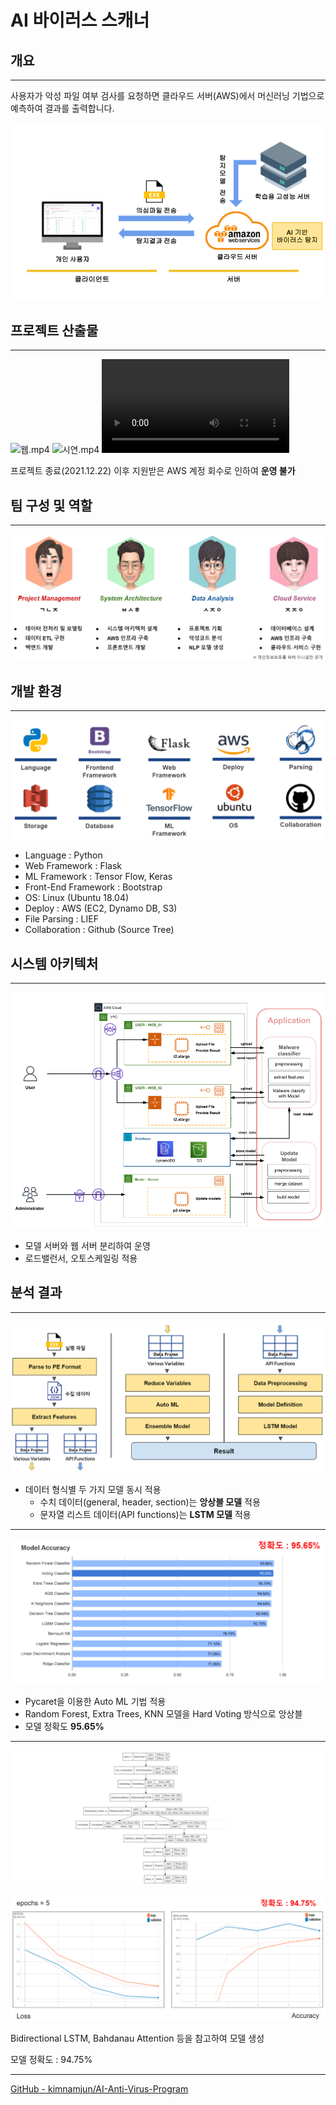 # AI 바이러스 스캐너

## 개요

---

사용자가 악성 파일 여부 검사를 요청하면 클라우드 서버(AWS)에서 머신러닝 기법으로 예측하여 결과를 출력합니다.

![개요.png](./source/개요.png)

## 프로젝트 산출물

---

![웹.mp4](./source/웹.png)
![시연.mp4](https://player.vimeo.com/video/658296788)
![시연.mp4](./source/시연.mp4)

프로젝트 종료(2021.12.22) 이후 지원받은 AWS 계정 회수로 인하여 **운영 불가**

## 팀 구성 및 역할

---

![팀.png](./source/팀.png)

## 개발 환경

---

![환경.png](./source/환경.png)

- Language : Python
- Web Framework : Flask
- ML Framework : Tensor Flow, Keras
- Front-End Framework : Bootstrap
- OS: Linux (Ubuntu 18.04)
- Deploy : AWS (EC2, Dynamo DB, S3)
- File Parsing : LIEF
- Collaboration : Github (Source Tree)

## 시스템 아키텍처

---

![시스템.png](./source/시스템.png)

- 모델 서버와 웹 서버 분리하여 운영
- 로드밸런서, 오토스케일링 적용

## 분석 결과

---

![분석1.png](./source/분석1.png)

- 데이터 형식별 두 가지 모델 동시 적용
    - 수치 데이터(general, header, section)는 **앙상블 모델** 적용
    - 문자열 리스트 데이터(API functions)는 **LSTM 모델** 적용

---

![분석2.png](./source/분석2.png)

- Pycaret을 이용한 Auto ML 기법 적용
- Random Forest, Extra Trees, KNN 모델을 Hard Voting 방식으로 앙상블
- 모델 정확도 **95.65%**

---

![분석3.png](./source/분석3.png)

![분석4.png](./source/분석4.png)

Bidirectional LSTM, Bahdanau Attention 등을 참고하여 모델 생성

모델 정확도 : 94.75%

---

[GitHub - kimnamjun/AI-Anti-Virus-Program](https://github.com/kimnamjun/AI-Anti-Virus-Program)
